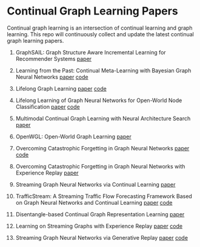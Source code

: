 # Continual Graph Learning Papers

Continual graph learning is an intersection of continual learning and graph learning. This repo will continuously collect and update the latest continual graph learning papers.

1. GraphSAIL: Graph Structure Aware Incremental Learning for Recommender Systems [paper](https://dl.acm.org/doi/pdf/10.1145/3340531.3412754)

2. Learning from the Past: Continual Meta-Learning with Bayesian Graph Neural Networks [paper](https://ojs.aaai.org/index.php/AAAI/article/download/5942/5798) [code](https://github.com/Luoyadan/BGNN-AAAI)

3. Lifelong Graph Learning [paper](https://openaccess.thecvf.com/content/CVPR2022/papers/Wang_Lifelong_Graph_Learning_CVPR_2022_paper.pdf) [code](https://github.com/wang-chen/LGL)

4. Lifelong Learning of Graph Neural Networks for Open-World Node Classification [paper](https://ieeexplore.ieee.org/iel7/9533266/9533267/09533412.pdf) [code](https://github.com/lgalke/lifelong-learning)

5. Multimodal Continual Graph Learning with Neural Architecture Search [paper](https://dl.acm.org/doi/pdf/10.1145/3485447.3512176)

6. OpenWGL: Open-World Graph Learning [paper](https://ieeexplore.ieee.org/iel7/9338245/9338248/09338284.pdf)

7. Overcoming Catastrophic Forgetting in Graph Neural Networks [paper](https://ojs.aaai.org/index.php/AAAI/article/view/17049/16856) [code](https://github.com/hhliu79/TWP)

8. Overcoming Catastrophic Forgetting in Graph Neural Networks with Experience Replay [paper](https://ojs.aaai.org/index.php/AAAI/article/view/16602/16409)

9. Streaming Graph Neural Networks via Continual Learning [paper](https://dl.acm.org/doi/pdf/10.1145/3340531.3411963)

10. TrafficStream: A Streaming Traffic Flow Forecasting Framework Based on Graph Neural Networks and Continual Learning [paper](https://arxiv.org/pdf/2106.06273) [code](https://github.com/AprLie/TrafficStream)

11. Disentangle-based Continual Graph Representation Learning [paper](https://arxiv.org/pdf/2010.02565)

12. Learning on Streaming Graphs with Experience Replay [paper](https://dl.acm.org/doi/pdf/10.1145/3477314.3507113) [code](https://github.com/MassimoPerini/online-gnn-learning)

13. Streaming Graph Neural Networks via Generative Replay [paper](https://dl.acm.org/doi/pdf/10.1145/3534678.3539336) [code](https://github.com/Junshan-Wang/SGNN-GR)



 

